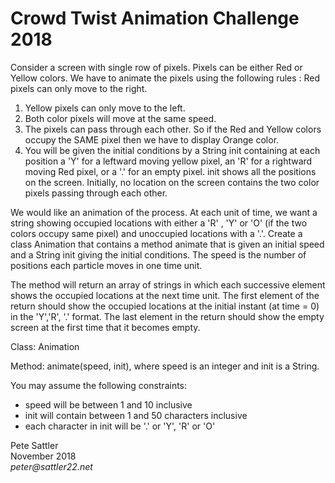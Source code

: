 # Crowd Twist Animation Challenge 2018

Consider a screen with single row of pixels. Pixels can be either Red or Yellow colors. We have to animate the pixels using the following rules :
Red pixels can only move to the right.


1. Yellow pixels can only move to the left.
2. Both color pixels will move at the same speed.
3. The pixels can pass through each other. So if the Red and Yellow colors occupy the SAME pixel then we have to display Orange color.
4. You will be given the initial conditions by a String init containing at each position a 'Y' for a leftward moving yellow pixel, an 'R' for a rightward
moving Red pixel, or a '.' for an empty pixel. init shows all the positions on the screen. Initially, no location on the screen contains the two color
pixels passing through each other.

We would like an animation of the process. At each unit of time, we want a string showing occupied locations with either a 'R' , 'Y' or 'O' (if the two
colors occupy same pixel) and unoccupied locations with a '.'. Create a class Animation that contains a method animate that is given an initial
speed and a String init giving the initial conditions. The speed is the number of positions each particle moves in one time unit.

The method will return an array of strings in which each successive element shows the occupied locations at the next time unit. The first element
of the return should show the occupied locations at the initial instant (at time = 0) in the 'Y','R', '.' format. The last element in the return should
show the empty screen at the first time that it becomes empty.

Class: Animation

Method: animate(speed, init), where speed is an integer and init is a String.

You may assume the following constraints:
- speed will be between 1 and 10 inclusive
- init will contain between 1 and 50 characters inclusive
- each character in init will be '.' or 'Y', 'R' or 'O'

Pete Sattler  
November 2018  
_peter@sattler22.net_
